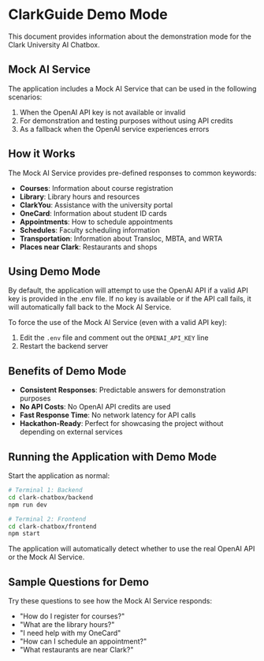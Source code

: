 # ClarkGuide Demo Mode

This document provides information about the demonstration mode for the Clark University AI Chatbox.

## Mock AI Service

The application includes a Mock AI Service that can be used in the following scenarios:

1. When the OpenAI API key is not available or invalid
2. For demonstration and testing purposes without using API credits
3. As a fallback when the OpenAI service experiences errors

## How it Works

The Mock AI Service provides pre-defined responses to common keywords:

- **Courses**: Information about course registration
- **Library**: Library hours and resources
- **ClarkYou**: Assistance with the university portal
- **OneCard**: Information about student ID cards
- **Appointments**: How to schedule appointments
- **Schedules**: Faculty scheduling information
- **Transportation**: Information about Transloc, MBTA, and WRTA
- **Places near Clark**: Restaurants and shops

## Using Demo Mode

By default, the application will attempt to use the OpenAI API if a valid API key is provided in the .env file. If no key is available or if the API call fails, it will automatically fall back to the Mock AI Service.

To force the use of the Mock AI Service (even with a valid API key):

1. Edit the `.env` file and comment out the `OPENAI_API_KEY` line
2. Restart the backend server

## Benefits of Demo Mode

- **Consistent Responses**: Predictable answers for demonstration purposes
- **No API Costs**: No OpenAI API credits are used
- **Fast Response Time**: No network latency for API calls
- **Hackathon-Ready**: Perfect for showcasing the project without depending on external services

## Running the Application with Demo Mode

Start the application as normal:

```bash
# Terminal 1: Backend
cd clark-chatbox/backend
npm run dev

# Terminal 2: Frontend 
cd clark-chatbox/frontend
npm start
```

The application will automatically detect whether to use the real OpenAI API or the Mock AI Service.

## Sample Questions for Demo

Try these questions to see how the Mock AI Service responds:

- "How do I register for courses?"
- "What are the library hours?"
- "I need help with my OneCard"
- "How can I schedule an appointment?"
- "What restaurants are near Clark?"
